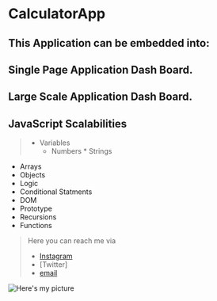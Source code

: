 # CalculatorApp

## This Application can be embedded into: ##

## Single Page Application Dash Board. ##

## Large Scale Application Dash Board. ##

## JavaScript Scalabilities

> + Variables
>   * Numbers 
    * Strings
 + Arrays
 + Objects
 + Logic
 + Conditional Statments
 + DOM
 + Prototype
 + Recursions
 + Functions
 

> Here you can reach me via 
> * [Instagram]
> * [Twitter]
> * [email]



![Here's my picture][image]


[image]: https://images.pexels.com/photos/169647/pexels-photo-169647.jpeg?cs=srgb&dl=architecture-buildings-city-169647.jpg&fm=jpg

[Instagram]: https://instagram.com/super_issy
[Twittter]: https://twitter.com/oluwaseun_musa
[email]: oluwaseun.musa@outlook.com
